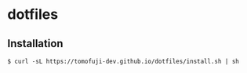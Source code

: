 # dotfiles

## Installation

```shell
$ curl -sL https://tomofuji-dev.github.io/dotfiles/install.sh | sh
```
